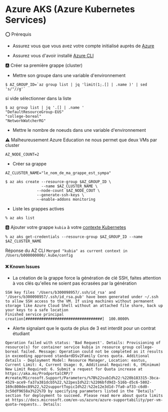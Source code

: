 # Azure AKS (Azure Kubernetes Services)

:o: Prérequis

* Assurez vous que vous avez votre compte initialisé auprès de [Azure](https://github.com/CollegeBoreal/Tutoriels/tree/main/2.MicroServices/4.Cloud/2.Public/2.Azure)

* Assurez vous d'avoir installé [Azure CLI](https://github.com/CollegeBoreal/Tutoriels/tree/main/2.MicroServices/4.Cloud/2.Public/2.Azure/cli)

:a: Créer sa première grappe (cluster)

* Mettre son groupe dans une variable d'environnement

```
$ AZ_GROUP_ID=`az group list | jq 'limit(1;.[] | .name )' | sed 's/"//g'`
```

si vide sélectionner dans la liste

```
$ az group list | jq '.[] | .name '  
"DefaultResourceGroup-EUS"
"college-boreal"
"NetworkWatcherRG"
```

* Mettre le nombre de noeuds dans une variable d'environnement

:warning: Malheureusement Azure Education ne nous permet que deux VMs par cluster

```
AZ_NODE_COUNT=2 
```

* Créer sa grappe

```
AZ_CLUSTER_NAME="le_nom_de_ma_grappe_est_sympa" 
```


```
$ az aks create --resource-group $AZ_GROUP_ID \
                --name $AZ_CLUSTER_NAME \
              --node-count $AZ_NODE_COUT \
              --generate-ssh-keys \
              --enable-addons monitoring 
```

* Liste les grappes actives

```
% az aks list
```


:b: Ajouter votre grappe `kubia` à votre [contexte Kubernetes](https://github.com/CollegeBoreal/Tutoriels/tree/master/2.Virtualisation/3.Orchestration/1.Kubernetes)

```
% az aks get-credentials --resource-group $AZ_GROUP_ID --name $AZ_CLUSTER_NAME       
```
Réponse du AZ CLI
`Merged "kubia" as current context in /Users/b000000000/.kube/config`




#### :x: Known Issues

* La création de la grappe force la génération de clé SSH, faites attention à vos clés qu'elles ne soient pas écrasées par la génération

```
SSH key files '/Users/b300098957/.ssh/id_rsa' and '/Users/b300098957/.ssh/id_rsa.pub' have been generated under ~/.ssh to allow SSH access to the VM. If using machines without permanent storage like Azure Cloud Shell without an attached file share, back up your keys to a safe location
Finished service principal creation[##################################]  100.0000%
```

* Alerte signalant que le quota de plus de 3 est interdit pour un contrat étudiant

`
Operation failed with status: 'Bad Request'. Details: Provisioning of resource(s) for container service kubia in resource group college-boreal failed. Message: Operation could not be completed as it results in exceeding approved standardDSv2Family Cores quota. Additional details - Deployment Model: Resource Manager, Location: eastus, Current Limit: 4, Current Usage: 0, Additional Required: 6, (Minimum) New Limit Required: 6. Submit a request for Quota increase at https://aka.ms/ProdportalCRP/?#create/Microsoft.Support/Parameters/%7B%22subId%22:%220b183315-3bca-4529-ace9-fa37a381dcb5%22,%22pesId%22:%2206bfd9d3-516b-d5c6-5802-169c800dec89%22,%22supportTopicId%22:%22e12e3d1d-7fa0-af33-c6d0-3c50df9658a3%22%7D by specifying parameters listed in the ‘Details’ section for deployment to succeed. Please read more about quota limits at https://docs.microsoft.com/en-us/azure/azure-supportability/per-vm-quota-requests.. Details:
`
